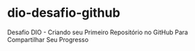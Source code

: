 # dio-desafio-github
Desafio DIO - Criando seu Primeiro Repositório no GitHub Para Compartilhar Seu Progresso
